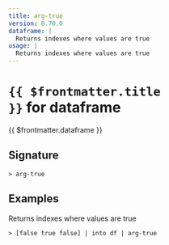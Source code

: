 ```yaml
---
title: arg-true
version: 0.70.0
dataframe: |
  Returns indexes where values are true
usage: |
  Returns indexes where values are true
---
```


# <code>{{ $frontmatter.title }}</code> for dataframe

<div class='command-title'>{{ $frontmatter.dataframe }}</div>

## Signature

```> arg-true ```

## Examples

Returns indexes where values are true
```shell
> [false true false] | into df | arg-true
```
